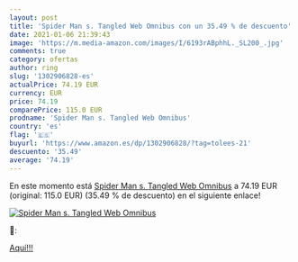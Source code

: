```yaml
---
layout: post
title: 'Spider Man s. Tangled Web Omnibus con un 35.49 % de descuento'
date: 2021-01-06 21:39:43
image: 'https://m.media-amazon.com/images/I/6193rABphhL._SL200_.jpg'
comments: true
category: ofertas
author: ring
slug: '1302906828-es'
actualPrice: 74.19 EUR
currency: EUR
price: 74.19
comparePrice: 115.0 EUR
prodname: 'Spider Man s. Tangled Web Omnibus'
country: 'es'
flag: '🇪🇸'
buyurl: 'https://www.amazon.es/dp/1302906828/?tag=tolees-21'
descuento: '35.49'
average: '74.19'
---
```


En este momento está [Spider Man s. Tangled Web Omnibus](https://www.amazon.es/dp/1302906828/?tag=tolees-21) a 74.19 EUR (original: 115.0 EUR) (35.49 %  de descuento) en el siguiente enlace!

[![Spider Man s. Tangled Web Omnibus](https://m.media-amazon.com/images/I/6193rABphhL._SL200_.jpg)](https://www.amazon.es/dp/1302906828/?tag=tolees-21)

🔎:


[Aquí!!!](https://www.amazon.es/dp/1302906828/?tag=tolees-21)
